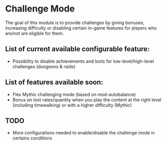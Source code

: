 # Challenge Mode

The goal of this module is to provide challenges by giving bonuses, increasing difficulty or disabling certain in-game features
for players who are/not are eligible for them.

## List of current available configurable feature:

- Possibility to disable achievements and loots for low-level/high-level challenges (dungeons & raids)

## List of features available soon:

- Flex Mythic challenging mode (based on mod-autobalance)
- Bonus on loot rates/quantity when you play the content at the right level (including timewalking) or with a higher difficulty (Mythic)

## TODO

- More configurations needed to enable/disable the challenge mode in certains conditions
